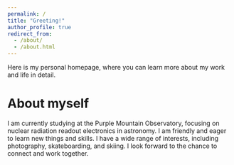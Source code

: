 ```yaml
---
permalink: /
title: "Greeting!"
author_profile: true
redirect_from: 
  - /about/
  - /about.html
---
```

Here is my personal homepage, where you can learn more about my work and life in detail.

About myself
======
I am currently studying at the Purple Mountain Observatory, focusing on nuclear radiation readout electronics in astronomy. I am friendly and eager to learn new things and skills. I have a wide range of interests, including photography, skateboarding, and skiing. I look forward to the chance to connect and work together.

